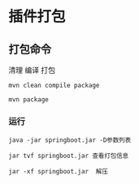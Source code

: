 # 插件打包

## 打包命令

清理 编译 打包

```
mvn clean compile package
```



```
mvn package
```



### 运行

```
java -jar springboot.jar -D参数列表
```



```
jar tvf springboot.jar 查看打包信息
```



```
jar -xf springboot.jar  解压
```



